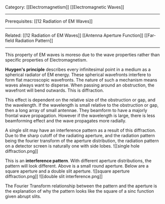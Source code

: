 Category: [[Electromagnetism]] [[Electromagnetic Waves]]
___
Prerequisites: [[12 Radiation of EM Waves]]
___
Related: [[12 Radiation of EM Waves]] [[Antenna Aperture Function]] [[Far-field Radiation Pattern]]
___
This property of EM waves is moreso due to the wave properties rather than specific properties of Electromagnetism. 

**Huygen's principle** describes every infinitesimal point in a medium as a spherical radiator of EM energy. These spherical wavefronts interfere to form flat macroscopic wavefronts. The nature of such a mechanism means waves always want to disperse. When passing around an obstruction, the wavefront will bend outwards. This is diffraction. 

This effect is dependent on the relative size of the obstruction or gap, and the wavelength. If the wavelength is small relative to the obstruction or gap, then a long array of small antennae. They beamform to have a majorly frontal wave propagation. However if the wavelength is large, there is less beamforming effect and the wave propagates more radially. 

A single slit may have an interference pattern as a result of this diffraction. Due to the sharp cutoff of the radiating aperture, and the radiation pattern being the fourier transform of the aperture distribution, the radiation pattern on a detector screen is naturally one with side lobes. 
![[single hole diffraction.png]]

This is an **interference pattern**. With different aperture distributions, the pattern will look different. Above is a small round aperture. Below are a square aperture and a double slit aperture. 
![[square aperture diffraction.png]]
![[double slit interference.png]]

The Fourier Transform relationship between the pattern and the aperture is the explanation of why the pattern looks like the square of a sinc function given abrupt slits. 